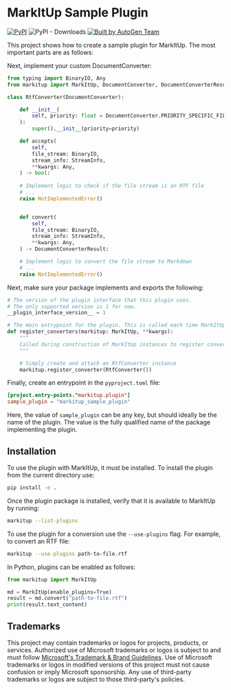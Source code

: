 # MarkItUp Sample Plugin

[![PyPI](https://img.shields.io/pypi/v/markitup-sample-plugin.svg)](https://pypi.org/project/markitup-sample-plugin/)
![PyPI - Downloads](https://img.shields.io/pypi/dd/markitup-sample-plugin)
[![Built by AutoGen Team](https://img.shields.io/badge/Built%20by-AutoGen%20Team-blue)](https://github.com/microsoft/autogen)


This project shows how to create a sample plugin for MarkItUp. The most important parts are as follows:

Next, implement your custom DocumentConverter:

```python
from typing import BinaryIO, Any
from markitup import MarkItUp, DocumentConverter, DocumentConverterResult, StreamInfo

class RtfConverter(DocumentConverter):

    def __init__(
        self, priority: float = DocumentConverter.PRIORITY_SPECIFIC_FILE_FORMAT
    ):
        super().__init__(priority=priority)

    def accepts(
        self,
        file_stream: BinaryIO,
        stream_info: StreamInfo,
        **kwargs: Any,
    ) -> bool:
	
	# Implement logic to check if the file stream is an RTF file
	# ...
	raise NotImplementedError()


    def convert(
        self,
        file_stream: BinaryIO,
        stream_info: StreamInfo,
        **kwargs: Any,
    ) -> DocumentConverterResult:

	# Implement logic to convert the file stream to Markdown
	# ...
	raise NotImplementedError()
```

Next, make sure your package implements and exports the following:

```python
# The version of the plugin interface that this plugin uses. 
# The only supported version is 1 for now.
__plugin_interface_version__ = 1 

# The main entrypoint for the plugin. This is called each time MarkItUp instances are created.
def register_converters(markitup: MarkItUp, **kwargs):
    """
    Called during construction of MarkItUp instances to register converters provided by plugins.
    """

    # Simply create and attach an RtfConverter instance
    markitup.register_converter(RtfConverter())
```


Finally, create an entrypoint in the `pyproject.toml` file:

```toml
[project.entry-points."markitup.plugin"]
sample_plugin = "markitup_sample_plugin"
```

Here, the value of `sample_plugin` can be any key, but should ideally be the name of the plugin. The value is the fully qualified name of the package implementing the plugin.


## Installation

To use the plugin with MarkItUp, it must be installed. To install the plugin from the current directory use:

```bash
pip install -e .
```

Once the plugin package is installed, verify that it is available to MarkItUp by running:

```bash
markitup --list-plugins
```

To use the plugin for a conversion use the `--use-plugins` flag. For example, to convert an RTF file:

```bash
markitup --use-plugins path-to-file.rtf
```

In Python, plugins can be enabled as follows:

```python
from markitup import MarkItUp

md = MarkItUp(enable_plugins=True) 
result = md.convert("path-to-file.rtf")
print(result.text_content)
```

## Trademarks

This project may contain trademarks or logos for projects, products, or services. Authorized use of Microsoft
trademarks or logos is subject to and must follow
[Microsoft's Trademark & Brand Guidelines](https://www.microsoft.com/en-us/legal/intellectualproperty/trademarks/usage/general).
Use of Microsoft trademarks or logos in modified versions of this project must not cause confusion or imply Microsoft sponsorship.
Any use of third-party trademarks or logos are subject to those third-party's policies.
